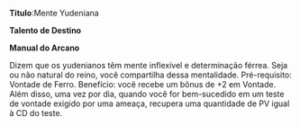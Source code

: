 **Titulo**:Mente Yudeniana

**Talento de Destino**

**Manual do Arcano**

 Dizem que os yudenianos têm mente inflexível e determinação férrea. Seja ou não natural do reino, você compartilha dessa mentalidade. Pré-requisito: Vontade de Ferro. Benefício: você recebe um bônus de +2 em Vontade. Além disso, uma vez por dia, quando você for bem-sucedido em um teste de vontade exigido por uma ameaça, recupera uma quantidade de PV igual à CD do teste.